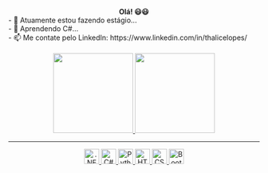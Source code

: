 <div align="center" style="font-weight: bold">Olá! 😃😃</div>
- 🔭 Atuamente estou fazendo estágio...<br/>
- 🌱 Aprendendo C#...<br/>
- 📫 Me contate pelo LinkedIn: https://www.linkedin.com/in/thalicelopes/<br/>
<br/>
  
<div align="center">
  <a href="https://github.com/thalicelopes">
  <img height="160em" src="https://github-readme-stats.vercel.app/api?username=thalicelopes&show_icons=true&theme=dark&include_all_commits=true&count_private=true"/>
  <img height="160em" src="https://github-readme-stats.vercel.app/api/top-langs/?username=thalicelopes&layout=compact&langs_count=7&theme=dark"/>
</div>
<hr/>
<div style="display: inline_block" align="center">
  <img title=".NET CORE" width="30px" height="30px" src="https://cdn.jsdelivr.net/gh/devicons/devicon/icons/dotnetcore/dotnetcore-plain.svg"/>
  <img title="C#" width="30px" height="30px" src="https://cdn.jsdelivr.net/gh/devicons/devicon/icons/csharp/csharp-original.svg"/>
  <img title="Python" width="30px" height="30px" src="https://cdn.jsdelivr.net/gh/devicons/devicon/icons/python/python-original-wordmark.svg"/>
  <img title="HTML" width="30px" height="30px" src="https://cdn.jsdelivr.net/gh/devicons/devicon/icons/html5/html5-original-wordmark.svg"/>
  <img title="CSS" width="30px" height="30px" src="https://cdn.jsdelivr.net/gh/devicons/devicon/icons/css3/css3-original-wordmark.svg"/>
  <img title="Bootstrap" width="30px" height="30px" src="https://cdn.jsdelivr.net/gh/devicons/devicon/icons/bootstrap/bootstrap-plain-wordmark.svg"/>
</div>
